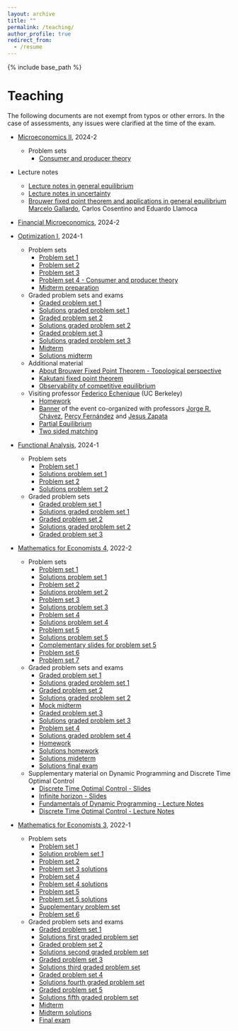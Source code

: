 ```yaml
---
layout: archive
title: ""
permalink: /teaching/
author_profile: true
redirect_from:
  - /resume
---
```


{% include base_path %}


Teaching
=======

The following documents are not exempt from typos or other errors. In the case of assessments, any issues were clarified at the time of the exam.

* [Microeconomics II](https://facultad.pucp.edu.pe/ciencias-sociales/cursos/microeconomia-2/), 2024-2
  * Problem sets
    * [Consumer and producer theory](https://drive.google.com/file/d/1y8u6e5udGztn1SeJO1G51lFeNSFtgGWE/view?usp=drive_link) 
* Lecture notes
    * [Lecture notes in general equilibrium](https://drive.google.com/file/d/1YhJE86EWdUwgMyK45aDMLsTI6nQyexZT/view?usp=drive_link)   
    * [Lecture notes in uncertainty](https://drive.google.com/file/d/1FxSD1IzqQwQIR__g90879B5MmAcqfmcg/view?usp=drive_link)
    * [Brouwer fixed point theorem and applications in general equilibrium](https://MarceloGallardoB.github.io/files/brouwer_fixed_point_theorem.pdf) <br>
      <u>Marcelo Gallardo</u>, Carlos Cosentino and Eduardo Llamoca <br>

      
* [Financial Microeconomics](https://facultad.pucp.edu.pe/ciencias-sociales/cursos/microeconomia-financiera/), 2024-2

* [Optimization I](https://MarceloGallardoB.github.io/files/SyllabusIOP224.pdf), 2024-1
  * Problem sets
    * [Problem set 1](https://drive.google.com/file/d/18P5ovBJTmgzdq1eBq9uO0TcLOo9BuL6D/view?usp=drive_link)
    * [Problem set 2](https://drive.google.com/file/d/10OYPG9S1BLJb4vu5oCpMRakvEQR54Dk1/view?usp=drive_link)
    * [Problem set 3](https://drive.google.com/file/d/1Xe7xy6LZ7EJsF_V4Ws2i4tVhSxfxYXjQ/view?usp=drive_link)
    * [Problem set 4 - Consumer and producer theory](https://drive.google.com/file/d/1XnequmbNptubV5EbIv8LqbZDfTzpUsGe/view?usp=drive_link)
    * [Midterm preparation](https://drive.google.com/file/d/1sQ1qs8cSM6ft0EIN1aVkBgdN--k3BDbX/view?usp=drive_link)
  * Graded problem sets and exams
    * [Graded problem set 1](https://drive.google.com/file/d/1O2HdGYSiVLZJ-nlPn80aEWf93OW5SRfH/view?usp=drive_link)
    * [Solutions graded problem set 1](https://drive.google.com/file/d/1Txl88K13qRswzS3AQP73bZNuKHam4wT5/view?usp=drive_link)
    * [Graded problem set 2](https://drive.google.com/file/d/1DtAjB3CQsM6ee1-csZLh7GjA1Y42CCAG/view?usp=drive_link)
    * [Solutions graded problem set 2](https://drive.google.com/file/d/1bJJYf6K8Iq5O6seG6a-XNnK90lTSCvPf/view?usp=drive_link)
    * [Graded problem set 3](https://drive.google.com/file/d/1kIfVTzzclatBm6MVpbriPp3oD-hR_9l4/view?usp=drive_link)
    * [Solutions graded problem set 3](https://drive.google.com/file/d/1Uh5dlRALRIKab2h8LNPaW7rIFiejfQrM/view?usp=drive_link)
    * [Midterm](https://drive.google.com/file/d/12B95ogcrORhZgoF7Vn6eHfzZokMZJHOY/view?usp=drive_link)
    * [Solutions midterm](https://drive.google.com/file/d/1z8qohc-wn-iK0wgz0_V7npAG0clMVB4U/view?usp=drive_link)
  * Additional material
    *  [About Brouwer Fixed Point Theorem - Topological perspective](https://MarceloGallardoB.github.io/files/brouwer_fixed_point_theorem.pdf)
    *  [Kakutani fixed point theorem](https://drive.google.com/file/d/19FcFFm3e4nUrKWr7L-DeRg_rCyJmYEBY/view?usp=drive_link)
    *  [Observability of competitive equilibrium](https://drive.google.com/file/d/1vQclUt2RjPT0Rv8xneTGwaHmlQU5nLjL/view?usp=drive_link)
  * Visiting professor [Federico Echenique](https://eml.berkeley.edu/~fechenique/index.html) (UC Berkeley)
    * [Homework](https://drive.google.com/file/d/1WT_JMAw12yf7rFHIu6oH_nrIEgHIq31t/view?usp=drive_link)
    * [Banner](https://MarceloGallardoB.github.io/files/echenique_iop224.pdf) of the event co-organized with professors [Jorge R. Chávez](https://www.pucp.edu.pe/profesor/jorge-chavez-fuentes), [Percy Fernández](https://www.pucp.edu.pe/profesor/percy-fernandez-sanchez) and [Jesus Zapata](https://www.pucp.edu.pe/profesor/jesus-zapata-samanez)
    * [Partial Equilibrium](https://drive.google.com/file/d/1F8UaDEsdjOaNKGny9s5DszeY9ctaBVTN/view?usp=drive_link)
    * [Two sided matching](https://drive.google.com/file/d/1ELkTVqpB0VC7J-iMpEwfo48o81CYSDQV/view?usp=drive_link)

* [Functional Analysis](https://MarceloGallardoB.github.io/files/1MAT33-2024-1-SILABO.PDF), 2024-1
  * Problem sets
    *  [Problem set 1](https://drive.google.com/file/d/1qFp39QH2StwBK7QMRkQtZ0sLkOc7kXbW/view?usp=drive_link)
    *  [Solutions problem set 1](https://drive.google.com/file/d/1HQm94WPxq-JShCkFEvyppV26rrU28joe/view?usp=drive_link)
    *  [Problem set 2](https://drive.google.com/file/d/1ZetVDVfTzmcwrDnC7WuOvwLMyJ1p_Y9V/view?usp=drive_link)
    *  [Solutions problem set 2](https://drive.google.com/file/d/1n9iaDD5SyxZfO7vPPDhzvthL0EAzhNCw/view?usp=drive_link)
  * Graded problem sets
    * [Graded problem set 1](https://drive.google.com/file/d/1PyuQgHg29wfj0PhJG3CO_KXX61re6Kte/view?usp=drive_link)
    * [Solutions graded problem set 1](https://drive.google.com/file/d/1SIkuLkN8mLWCvDylBfqG9HrpBFLGkaZ1/view?usp=drive_link)
    * [Graded problem set 2](https://drive.google.com/file/d/1IaCPqZospguZ--IaeI0YWQc3iv1g_33J/view?usp=drive_link)
    * [Solutions graded problem set 2](https://drive.google.com/file/d/1r3FUKWLHgBDfKvaFCPJf2XhyUECHFBfd/view?usp=drive_link)
    * [Graded problem set 3](https://drive.google.com/file/d/1gPr38Jzx6aU9aRwDGH3s8-nvzL6u5d5x/view?usp=drive_link)

* [Mathematics for Economists 4](https://facultad.pucp.edu.pe/ciencias-sociales/cursos/matematicas-para-economistas/), 2022-2
  * Problem sets
    * [Problem set 1](https://drive.google.com/file/d/1Br0e7V240dFdjeFb1fwnsoKY9YOHJbNY/view?usp=drive_link)
    * [Solutions problem set 1](https://drive.google.com/file/d/1tCMcgEK6I1Tm2gZ8OiZoJlQnl0uuu-Jb/view?usp=drive_link)
    * [Problem set 2](https://drive.google.com/file/d/1e-oZBKostXlo0Yek2KS5cD6XOR1zudjj/view?usp=drive_link)
    * [Solutions problem set 2](https://drive.google.com/file/d/1HwoXO4p_3y6c2ln9dwzlFxcl7sZr5tR_/view?usp=drive_link)
    * [Problem set 3](https://drive.google.com/file/d/1152IXj6OskzvKZgq28dKoBZ7GJf-f-TO/view?usp=drive_link)
    * [Solutions problem set 3](https://drive.google.com/file/d/1gzfsCttRN7D-VGibJNHkWCc9pkBBBuF4/view?usp=drive_link)
    * [Problem set 4](https://drive.google.com/file/d/1Fs1EgN3zCUjzK-wW8emtRFIRLWh5GCUF/view?usp=drive_link)
    * [Solutions problem set 4](https://drive.google.com/file/d/171GQxlXz9XmKSSul6mv09U9Bsmpp6_I1/view?usp=drive_link)
    * [Problem set 5](https://drive.google.com/file/d/1WuG6suoBkSPeXsZxT5PM0xtVr6zeqZ88/view?usp=drive_link)
    * [Solutions problem set 5](https://drive.google.com/file/d/1b3Dvz-7kVMtgJMT5H-oWjZuRMcJoMscE/view?usp=drive_link)
    * [Complementary slides for problem set 5](https://drive.google.com/file/d/1MJtQqaVEx09PMXPgFr_IIl2lNFLwxhzE/view?usp=drive_link)
    * [Problem set 6](https://drive.google.com/file/d/1Rur0jO8Ci55k8wG1N3zzq8y8LD2Vi3F8/view?usp=drive_link)
    * [Problem set 7](https://drive.google.com/file/d/1seBcheq4cAYzxZBwSFa4EIu0O7eot5R_/view?usp=drive_link)
  * Graded problem sets and exams
    * [Graded problem set 1](https://drive.google.com/file/d/1Q-Y78baZjurUrOD0OcmughOyr4J2PiNE/view?usp=drive_link)
    * [Solutions graded problem set 1](https://drive.google.com/file/d/1HaWyYUHpGkR9H8nrDNzVPcx1BQDNr0nL/view?usp=drive_link)
    * [Graded problem set 2](https://drive.google.com/file/d/1czuvjEYDy3Z-Mp4FYN_R_gOKECsxIA8S/view?usp=drive_link)
    * [Solutions graded problem set 2](https://drive.google.com/file/d/1lnO4qY8x8xoMLXJOVGDDeyEUTGe8op4i/view?usp=drive_link)
    * [Mock midterm](https://drive.google.com/file/d/1yzJdE2HQybKNyuLGkgtHIzK32GFBMpWG/view?usp=sharing)
    * [Graded problem set 3](https://drive.google.com/file/d/1W4q_7RshpH0x61QdPj_3NNxnkp3aG7u9/view?usp=drive_link)
    * [Solutions graded problem set 3](https://drive.google.com/file/d/1kvbe7ZqFuLIfM_J932VKAxDJawR_AVdo/view?usp=drive_link)
    * [Problem set 4](https://drive.google.com/file/d/1fDGvIxpGL_KKiNMNW8HWw95ODhMCHCRB/view?usp=drive_link)
    * [Solutions graded problem set 4](https://drive.google.com/file/d/1LSilB3M5kdmedhEfsRGtx3Rt1F9_XfXo/view?usp=drive_link)
    * [Homework](https://drive.google.com/file/d/1rhFVvYJI5bcPwvvXgn5Yyjp4XjBcm2ZS/view?usp=drive_link)
    * [Solutions homework](https://drive.google.com/file/d/1xGBJWioO7S0GdIau9HI4E5tqdkdzc_XK/view?usp=drive_link)
    * [Solutions mideterm](https://drive.google.com/file/d/1bqeUG5EFT8T8gNoLYwBNE9c3Pqi8yx1J/view?usp=drive_link)
    * [Solutions final exam](https://drive.google.com/file/d/1SAgxtMtILDzOvqnPiDNjD0YTGmQzDSxU/view?usp=drive_link)
  * Supplementary material on Dynamic Programming and Discrete Time Optimal Control
    * [Discrete Time Optimal Control - Slides](https://drive.google.com/file/d/1gvu_acKkxKSj2NshpvMIbzxbJMlc8YFM/view?usp=drive_link)
    * [Infinite horizon - Slides](https://drive.google.com/file/d/1eWWszCh086wLjFLGTVGXlAHNGKvd6thM/view?usp=drive_link)
    * [Fundamentals of Dynamic Programming - Lecture Notes](https://drive.google.com/file/d/1wMEsDJjIKDGOk75LnUL8ZK23lt61EA-Z/view?usp=drive_link)
    * [Discrete Time Optimal Control - Lecture Notes](https://drive.google.com/file/d/17XYW4zwBoIhWzWEA6Mxd38Hvo_bNwV52/view?usp=drive_link)


* [Mathematics for Economists 3](https://facultad.pucp.edu.pe/generales-letras/curso/matematica-para-economistas-3/), 2022-1
  * Problem sets
    * [Problem set 1](https://drive.google.com/file/d/1np4ozkngzE4IfaUl4_grGIyxxfx4Nfns/view?usp=drive_link)
    * [Solution problem set 1](https://drive.google.com/file/d/1q6mbNYT-7AZ5KS1jWMtoybE0ov5YsRPX/view?usp=sharing)
    * [Problem set 2](https://drive.google.com/file/d/1weVKSpERKtseXITHIWmVIWARtLv2edhE/view?usp=drive_link)
    * [Problem set 3 solutions](https://drive.google.com/file/d/1pgVI9S0Ka-L-YVUiTMPx00xV9uawTaBS/view?usp=drive_link)
    * [Problem set 4](https://drive.google.com/file/d/1mbshp9Gi6nIFeZRrpZ-k0otEOSzgkoKy/view?usp=drive_link)
    * [Problem set 4 solutions](https://drive.google.com/file/d/16KjsAULgkpPX05JmpkgW1Ci-4948x-z8/view?usp=drive_link)
    * [Problem set 5](https://drive.google.com/file/d/17ZjShhMz0OWvAxRwDIEkAuQQG18V8AlD/view?usp=drive_link)
    * [Problem set 5 solutions](https://drive.google.com/file/d/10wWMvjjBTgZoDHkrTlBpNeNl1zCqD3K-/view?usp=drive_link)
    * [Supplementary problem set](https://drive.google.com/file/d/13GkWDvMaBahDxMdCqzjybL7H3AbnWYnl/view?usp=drive_link)
    * [Problem set 6](https://drive.google.com/file/d/1QFyc2HNK6o-ur6VoBuXBqVyBt114orJ2/view?usp=drive_link)
  * Graded problem sets and exams
    * [Graded problem set 1](https://drive.google.com/file/d/1Yc3kBPahwM6UEAjSm7dOBs8D1PIsdIMm/view?usp=drive_link)
    * [Solutions first graded problem set](https://drive.google.com/file/d/1pXrX-gjfdWC47O_7IcB8ld5obNaXdGnN/view?usp=drive_link)
    * [Graded problem set 2](https://drive.google.com/file/d/1rTaFSwi32j-BHVpz7Vx8X-7yBEiddmre/view?usp=drive_link)
    * [Solutions second graded problem set](https://drive.google.com/file/d/1QFh7Wz1dNxeSntyOqJj72_vzdcSgCJOr/view?usp=drive_link)
    * [Graded problem set 3](https://drive.google.com/file/d/1tuYgYHZ9wvX6mC19k7K7ljI2m_p8qIFu/view?usp=drive_link)
    * [Solutions third graded problem set](https://drive.google.com/file/d/14vqmmbJPcYIICsp9HXo1KCxvb2w_8Xcf/view?usp=drive_link)
    * [Graded problem set 4](https://drive.google.com/file/d/1DbgZQYEyN02022JCUqWKanwwZ5zM22pK/view?usp=drive_link)
    * [Solutions fourth graded problem set](https://drive.google.com/file/d/1GdNayxTHau0dJB_-uhnULfe-7Zpud4hc/view?usp=drive_link)
    * [Graded problem set 5](https://drive.google.com/file/d/1e_bj5bveqLt5wS-7JBlTjqPIrZz3gw4-/view?usp=drive_link)
    * [Solutions fifth graded problem set](https://drive.google.com/file/d/1RzEuJsp1Dh2AOjQXyukfglazKa-0gV6F/view?usp=drive_link)
    * [Midterm](https://drive.google.com/file/d/1U93ff4VUpaxRp5TbWITbZjksOMW891ed/view?usp=drive_link)
    * [Midterm solutions](https://drive.google.com/file/d/1qmCdAD4Ki1vpaugWFA09tOM8GoXnf4CV/view?usp=drive_link)
    * [Final exam](https://drive.google.com/file/d/1M6vJdCdgGIwn1JphJqM-IlBqhk6YxPtP/view?usp=drive_link)



